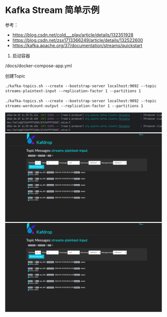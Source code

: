 # Kafka Stream 简单示例

参考：
- https://blog.csdn.net/cold___play/article/details/132351928
- https://blog.csdn.net/zsx1713366249/article/details/132522600
- https://kafka.apache.org/37/documentation/streams/quickstart

1. 启动容器

/docs/docker-compose-app.yml 

创建Topic
```shell
./kafka-topics.sh --create --bootstrap-server localhost:9092 --topic streams-plaintext-input --replication-factor 1 --partitions 1

./kafka-topics.sh --create --bootstrap-server localhost:9092 --topic streams-wordcount-output --replication-factor 1 --partitions 1
```

![img_1.png](docs/img/img_1.png)
![img.png](docs/img/img.png)
![img.png](docs/img/img.png)